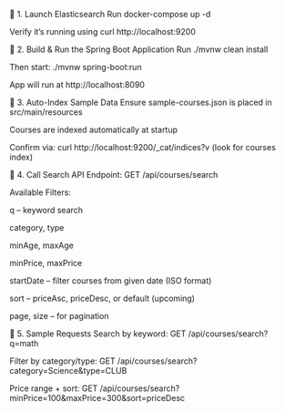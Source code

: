 🔹 1. Launch Elasticsearch
Run docker-compose up -d

Verify it’s running using curl http://localhost:9200

🔹 2. Build & Run the Spring Boot Application
Run ./mvnw clean install

Then start: ./mvnw spring-boot:run

App will run at http://localhost:8090

🔹 3. Auto-Index Sample Data
Ensure sample-courses.json is placed in src/main/resources

Courses are indexed automatically at startup

Confirm via: curl http://localhost:9200/_cat/indices?v
(look for courses index)

🔹 4. Call Search API
Endpoint: GET /api/courses/search

Available Filters:

q – keyword search

category, type

minAge, maxAge

minPrice, maxPrice

startDate – filter courses from given date (ISO format)

sort – priceAsc, priceDesc, or default (upcoming)

page, size – for pagination

🔹 5. Sample Requests
Search by keyword:
GET /api/courses/search?q=math

Filter by category/type:
GET /api/courses/search?category=Science&type=CLUB

Price range + sort:
GET /api/courses/search?minPrice=100&maxPrice=300&sort=priceDesc
